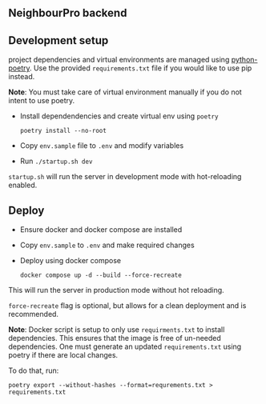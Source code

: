 ## NeighbourPro backend

## Development setup
project dependencies and virtual environments are managed using [python-poetry](https://python-poetry.org/docs/). Use the provided `requirements.txt` file if you would like to use pip instead.

**Note**: You must take care of virtual environment manually if you do not intent to use poetry.
* Install dependendencies and create virtual env using `poetry`
    
    ```poetry install --no-root```
* Copy `env.sample` file to `.env` and modify variables
* Run ```./startup.sh dev```

`startup.sh` will run the server in development mode with hot-reloading enabled.
## Deploy
* Ensure docker and docker compose are installed
* Copy `env.sample` to `.env` and make required changes
* Deploy using docker compose
    
    ```docker compose up -d --build --force-recreate```

This will run the server in production mode without hot reloading.

`force-recreate` flag is optional, but allows for a clean deployment and is recommended.

**Note**: Docker script is setup to only use `requirments.txt` to install dependencies. This ensures that the image is free of un-needed dependencies. One must generate an updated `requirements.txt` using poetry if there are local changes.

To do that, run:

```poetry export --without-hashes --format=requrements.txt > requirements.txt```